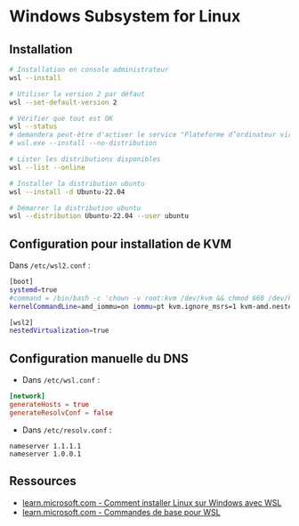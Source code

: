 # Windows Subsystem for Linux

## Installation

```bash
# Installation en console administrateur
wsl --install

# Utiliser la version 2 par défaut
wsl --set-default-version 2

# Vérifier que tout est OK
wsl --status
# demandera peut-être d'activer le service "Plateforme d’ordinateur virtuel" avec :
# wsl.exe --install --no-distribution

# Lister les distributions disponibles
wsl --list --online

# Installer la distribution ubuntu
wsl --install -d Ubuntu-22.04

# Démarrer la distribution ubuntu
wsl --distribution Ubuntu-22.04 --user ubuntu
```



## Configuration pour installation de KVM

Dans `/etc/wsl2.conf` :

```bash
[boot]
systemd=true
#command = /bin/bash -c 'chown -v root:kvm /dev/kvm && chmod 660 /dev/kvm'
kernelCommandLine=amd_iommu=on iommu=pt kvm.ignore_msrs=1 kvm-amd.nested=1 kvm-amd.ept=1 kvm-amd.emulate_invalid_guest_state=0 kvm-amd.enable_shadow_vmcs=1 kvm-amd.enable_apicv=1

[wsl2]
nestedVirtualization=true
```


## Configuration manuelle du DNS

* Dans `/etc/wsl.conf` :

```conf
[network]
generateHosts = true
generateResolvConf = false
```

* Dans `/etc/resolv.conf` :

```
nameserver 1.1.1.1
nameserver 1.0.0.1
```


## Ressources

* [learn.microsoft.com - Comment installer Linux sur Windows avec WSL](https://learn.microsoft.com/fr-fr/windows/wsl/install)
* [learn.microsoft.com - Commandes de base pour WSL](https://learn.microsoft.com/fr-fr/windows/wsl/basic-commands)
